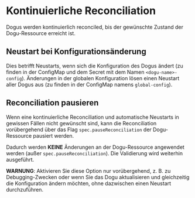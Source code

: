 # Kontinuierliche Reconciliation

Dogus werden kontinuierlich reconciled, bis der gewünschte Zustand der Dogu-Ressource erreicht ist.

## Neustart bei Konfigurationsänderung

Dies betrifft Neustarts, wenn sich die Konfiguration des Dogus ändert (zu finden in der ConfigMap und dem Secret mit dem
Namen `<dogu-name>-config`). Änderungen in der globalen Konfiguration lösen einen Neustart aller Dogus aus (zu finden in
der ConfigMap namens `global-config`).

## Reconciliation pausieren

Wenn eine kontinuierliche Reconciliation und automatische Neustarts in gewissen Fällen nicht gewünscht sind, kann die
Reconciliation vorübergehend über das Flag `spec.pauseReconciliation` der Dogu-Ressource pausiert werden.

Dadurch werden **KEINE** Änderungen an der Dogu-Ressource angewendet werden (außer `spec.pauseReconciliation`).
Die Validierung wird weiterhin ausgeführt.

**WARNUNG**: Aktivieren Sie diese Option nur vorübergehend, z. B. zu Debugging-Zwecken oder wenn Sie das Dogu
aktualisieren und gleichzeitig die Konfiguration ändern möchten, ohne dazwischen einen Neustart durchzuführen.